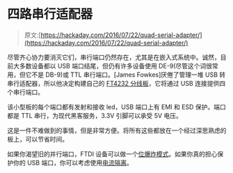 # 四路串行适配器

> 原文:[https://hackaday.com/2016/07/22/quad-serial-adapter/](https://hackaday.com/2016/07/22/quad-serial-adapter/)

尽管齐心协力要消灭它们，串行端口仍然存在，尤其是在嵌入式系统中。诚然，目前大多数设备都以 USB 端口结尾，但仍有许多设备使用 DE-9(尽管这个词很常用，但它不是 DB-9)或 TTL 串行端口。[James Fowkes]厌倦了管理一堆 USB 转串行适配器，所以他决定构建自己的 [FT4232 分线板](https://hackaday.io/project/12736-ft4232-quad-serial-breakout)，它将通过 USB 连接提供四个串行端口。

该小型板的每个端口都有发射和接收 led，USB 端口上有 EMI 和 ESD 保护。端口都是 TTL 串行，为现代黑客服务，3.3V 引脚可以承受 5V 电压。

这是一件不难做到的事情，但是非常方便。将所有这些都放在一个经过深思熟虑的板上，可以节省时间。

如果你渴望旧的并行端口，FTDI 设备可以做一个[位爆炸模式](http://hackaday.com/2009/09/22/introduction-to-ftdi-bitbang-mode/)。如果你真的担心保护你的 USB 端口，你可以考虑使用[电流隔离](http://hackaday.com/2014/04/27/galvanic-isolated-ftdi-saves-your-computer/)。